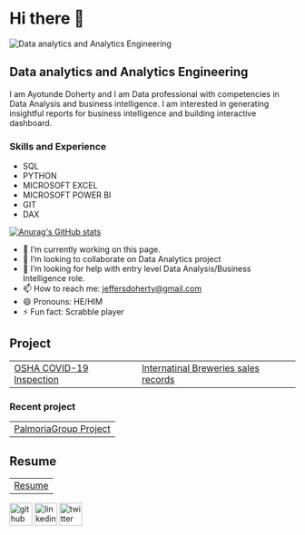 # Hi there 👋  
![Data analytics and Analytics Engineering](https://pbs.twimg.com/profile_banners/236070061/1641623630/1500x500)
## Data analytics and Analytics Engineering
I am Ayotunde Doherty and I am Data professional with competencies in Data Analysis and business intelligence. I am interested in generating insightful reports for business intelligence and building interactive dashboard.


### Skills and Experience
- SQL
- PYTHON
- MICROSOFT EXCEL
- MICROSOFT POWER BI
- GIT
- DAX

[![Anurag's GitHub stats](https://github-readme-stats.vercel.app/api?username=thetundedoherty)](https://github.com/anuraghazra/github-readme-stats)

- 🔭 I’m currently working on this page. 
- 👯 I’m looking to collaborate on Data Analytics  project 
- 🤔 I’m looking for help with entry level Data Analysis/Business Intelligence role. 
- 📫 How to reach me: jeffersdoherty@gmail.com 
- 😄 Pronouns: HE/HIM 
- ⚡ Fun fact: Scrabble player 

## Project  

|  |   |
|:-|:--|
|[OSHA COVID-19 Inspection](https://github.com/thetundedoherty/OSHA) | [Internatinal Breweries sales records](https://github.com/thetundedoherty/INTBREW) 

### Recent project
|  | 
|:-|
| [PalmoriaGroup Project](https://github.com/thetundedoherty/PalmoriaGroup)| 

## Resume
|  | 
|:-|
| [Resume](https://github.com/thetundedoherty/thetundedoherty/blob/main/My%20Resume.pdf)| 


[<img src='https://cdn.jsdelivr.net/npm/simple-icons@3.0.1/icons/github.svg' alt='github' height='40'>](https://github.com/thetundedoherty) 
[<img src='https://cdn.jsdelivr.net/npm/simple-icons@3.0.1/icons/linkedin.svg' alt='linkedin' height='40'>](https://www.linkedin.com/in/tunde-doherty-a7140413b//) 
[<img src='https://cdn.jsdelivr.net/npm/simple-icons@3.0.1/icons/twitter.svg' alt='twitter' height='40'>](https://twitter.com/thetundedoherty)  







